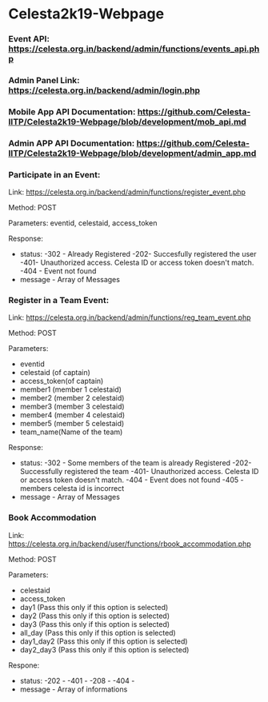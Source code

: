 
# Celesta2k19-Webpage


### Event API: https://celesta.org.in/backend/admin/functions/events_api.php
### Admin Panel Link: https://celesta.org.in/backend/admin/login.php

### Mobile App API Documentation: https://github.com/Celesta-IITP/Celesta2k19-Webpage/blob/development/mob_api.md
### Admin APP API Documentation: https://github.com/Celesta-IITP/Celesta2k19-Webpage/blob/development/admin_app.md

### Participate in an Event:
Link: https://celesta.org.in/backend/admin/functions/register_event.php

Method: POST

Parameters: eventid, celestaid, access_token

Response:
* status:
-302 - Already Registered
-202- Succesfully registered the user
-401- Unauthorized access. Celesta ID or access token doesn't match.
-404 - Event not found
* message - Array of Messages

### Register in a Team Event:

Link: https://celesta.org.in/backend/admin/functions/reg_team_event.php

Method: POST

Parameters:
* eventid
* celestaid (of captain)
* access_token(of captain)
* member1 (member 1 celestaid)
* member2 (member 2 celestaid)
* member3 (member 3 celestaid)
* member4 (member 4 celestaid)
* member5 (member 5 celestaid)
* team_name(Name of the team)

Response:

* status:
-302 - Some members of the team is already Registered
-202- Successfully registered the team
-401- Unauthorized access. Celesta ID or access token doesn't match.
-404 - Event does not found
-405 - members celesta id is incorrect
* message - Array of Messages


### Book Accommodation

Link: https://celesta.org.in/backend/user/functions/rbook_accommodation.php

Method: POST

Parameters:
* celestaid
* access_token
* day1 (Pass this only if this option is selected)
* day2 (Pass this only if this option is selected)
* day3 (Pass this only if this option is selected)
* all_day (Pass this only if this option is selected)
* day1_day2 (Pass this only if this option is selected)
* day2_day3 (Pass this only if this option is selected)

Respone:
* status:
-202 - 
-401 - 
-208 - 
-404 - 
* message - Array of informations

